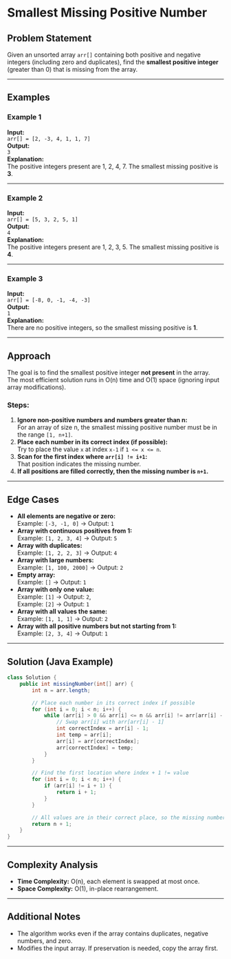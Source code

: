 # Smallest Missing Positive Number

## Problem Statement

Given an unsorted array `arr[]` containing both positive and negative integers (including zero and duplicates), find the **smallest positive integer** (greater than 0) that is missing from the array.

---

## Examples

### Example 1
**Input:**  
`arr[] = [2, -3, 4, 1, 1, 7]`  
**Output:**  
`3`  
**Explanation:**  
The positive integers present are 1, 2, 4, 7. The smallest missing positive is **3**.

---

### Example 2
**Input:**  
`arr[] = [5, 3, 2, 5, 1]`  
**Output:**  
`4`  
**Explanation:**  
The positive integers present are 1, 2, 3, 5. The smallest missing positive is **4**.

---

### Example 3
**Input:**  
`arr[] = [-8, 0, -1, -4, -3]`  
**Output:**  
`1`  
**Explanation:**  
There are no positive integers, so the smallest missing positive is **1**.

---

## Approach

The goal is to find the smallest positive integer **not present** in the array.  
The most efficient solution runs in O(n) time and O(1) space (ignoring input array modifications).

### Steps:
1. **Ignore non-positive numbers and numbers greater than n:**  
   For an array of size n, the smallest missing positive number must be in the range `[1, n+1]`.
2. **Place each number in its correct index (if possible):**  
   Try to place the value `x` at index `x-1` if `1 <= x <= n`.
3. **Scan for the first index where `arr[i] != i+1`:**  
   That position indicates the missing number.
4. **If all positions are filled correctly, then the missing number is `n+1`.**

---

## Edge Cases

- **All elements are negative or zero:**  
  Example: `[-3, -1, 0]` → Output: `1`
- **Array with continuous positives from 1:**  
  Example: `[1, 2, 3, 4]` → Output: `5`
- **Array with duplicates:**  
  Example: `[1, 2, 2, 3]` → Output: `4`
- **Array with large numbers:**  
  Example: `[1, 100, 2000]` → Output: `2`
- **Empty array:**  
  Example: `[]` → Output: `1`
- **Array with only one value:**  
  Example: `[1]` → Output: `2`,  
  Example: `[2]` → Output: `1`
- **Array with all values the same:**  
  Example: `[1, 1, 1]` → Output: `2`
- **Array with all positive numbers but not starting from 1:**  
  Example: `[2, 3, 4]` → Output: `1`

---

## Solution (Java Example)

```java
class Solution {
    public int missingNumber(int[] arr) {
        int n = arr.length;

        // Place each number in its correct index if possible
        for (int i = 0; i < n; i++) {
            while (arr[i] > 0 && arr[i] <= n && arr[i] != arr[arr[i] - 1]) {
                // Swap arr[i] with arr[arr[i] - 1]
                int correctIndex = arr[i] - 1;
                int temp = arr[i];
                arr[i] = arr[correctIndex];
                arr[correctIndex] = temp;
            }
        }

        // Find the first location where index + 1 != value
        for (int i = 0; i < n; i++) {
            if (arr[i] != i + 1) {
                return i + 1;
            }
        }

        // All values are in their correct place, so the missing number is n+1
        return n + 1;
    }
}
```

---

## Complexity Analysis

- **Time Complexity:** O(n), each element is swapped at most once.
- **Space Complexity:** O(1), in-place rearrangement.

---

## Additional Notes

- The algorithm works even if the array contains duplicates, negative numbers, and zero.
- Modifies the input array. If preservation is needed, copy the array first.
